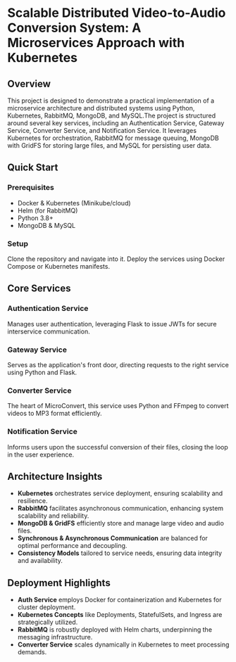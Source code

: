 # Scalable Distributed Video-to-Audio Conversion System: A Microservices Approach with Kubernetes  

## Overview

This project is designed to demonstrate a practical implementation of a microservice architecture and distributed systems using Python, Kubernetes, RabbitMQ, MongoDB, and MySQL.The project is structured around several key services, including an Authentication Service, Gateway Service, Converter Service, and Notification Service. It leverages Kubernetes for orchestration, RabbitMQ for message queuing, MongoDB with GridFS for storing large files, and MySQL for persisting user data. 

## Quick Start

### Prerequisites
- Docker & Kubernetes (Minikube/cloud)
- Helm (for RabbitMQ)
- Python 3.8+
- MongoDB & MySQL

### Setup
Clone the repository and navigate into it. Deploy the services using Docker Compose or Kubernetes manifests.

## Core Services

### Authentication Service
Manages user authentication, leveraging Flask to issue JWTs for secure interservice communication.

### Gateway Service
Serves as the application's front door, directing requests to the right service using Python and Flask.

### Converter Service
The heart of MicroConvert, this service uses Python and FFmpeg to convert videos to MP3 format efficiently.

### Notification Service
Informs users upon the successful conversion of their files, closing the loop in the user experience.

## Architecture Insights

- **Kubernetes** orchestrates service deployment, ensuring scalability and resilience.
- **RabbitMQ** facilitates asynchronous communication, enhancing system scalability and reliability.
- **MongoDB & GridFS** efficiently store and manage large video and audio files.
- **Synchronous & Asynchronous Communication** are balanced for optimal performance and decoupling.
- **Consistency Models** tailored to service needs, ensuring data integrity and availability.

## Deployment Highlights

- **Auth Service** employs Docker for containerization and Kubernetes for cluster deployment.
- **Kubernetes Concepts** like Deployments, StatefulSets, and Ingress are strategically utilized.
- **RabbitMQ** is robustly deployed with Helm charts, underpinning the messaging infrastructure.
- **Converter Service** scales dynamically in Kubernetes to meet processing demands.

